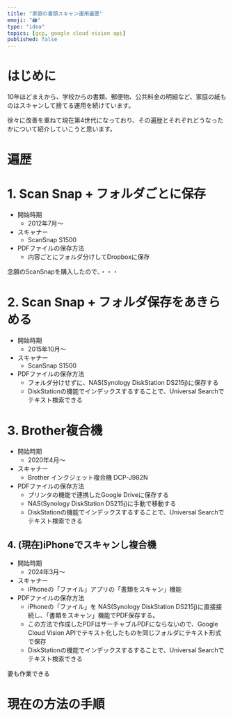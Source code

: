 ```yaml
---
title: "家庭の書類スキャン運用遍歴"
emoji: "🖨️"
type: "idea"
topics: [gcp, google cloud vision api]
published: false
---
```


# はじめに

10年ほどまえから、学校からの書類、郵便物、公共料金の明細など、家庭の紙ものはスキャンして捨てる運用を続けています。

徐々に改善を重ねて現在第4世代になっており、その遍歴とそれぞれどうなったかについて紹介していこうと思います。

# 遍歴

# 1. Scan Snap + フォルダごとに保存

* 開始時期
  * 2012年7月〜
* スキャナー
  * ScanSnap S1500
* PDFファイルの保存方法
  * 内容ごとにフォルダ分けしてDropboxに保存

念願のScanSnapを購入したので、・・・

# 2. Scan Snap + フォルダ保存をあきらめる

* 開始時期
  * 2015年10月〜
* スキャナー
  * ScanSnap S1500
* PDFファイルの保存方法
  * フォルダ分けせずに、NAS(Synology DiskStation DS215j)に保存する
  * DiskStationの機能でインデックスするすることで、Universal Searchでテキスト検索できる



# 3. Brother複合機

* 開始時期
  * 2020年4月〜
* スキャナー
  * Brother インクジェット複合機 DCP-J982N
* PDFファイルの保存方法
  * プリンタの機能で連携したGoogle Driveに保存する
  * NAS(Synology DiskStation DS215j)に手動で移動する
  * DiskStationの機能でインデックスするすることで、Universal Searchでテキスト検索できる

## 4. (現在)iPhoneでスキャンし複合機

* 開始時期
  * 2024年3月〜
* スキャナー
  * iPhoneの「ファイル」アプリの「書類をスキャン」機能
* PDFファイルの保存方法
  * iPhoneの「ファイル」を NAS(Synology DiskStation DS215j)に直接接続し、「書類をスキャン」機能でPDF保存する。
  * この方法で作成したPDFはサーチャブルPDFにならないので、Google Cloud Vision APIでテキスト化したものを同じフォルダにテキスト形式で保存
  * DiskStationの機能でインデックスするすることで、Universal Searchでテキスト検索できる

妻も作業できる

# 現在の方法の手順

